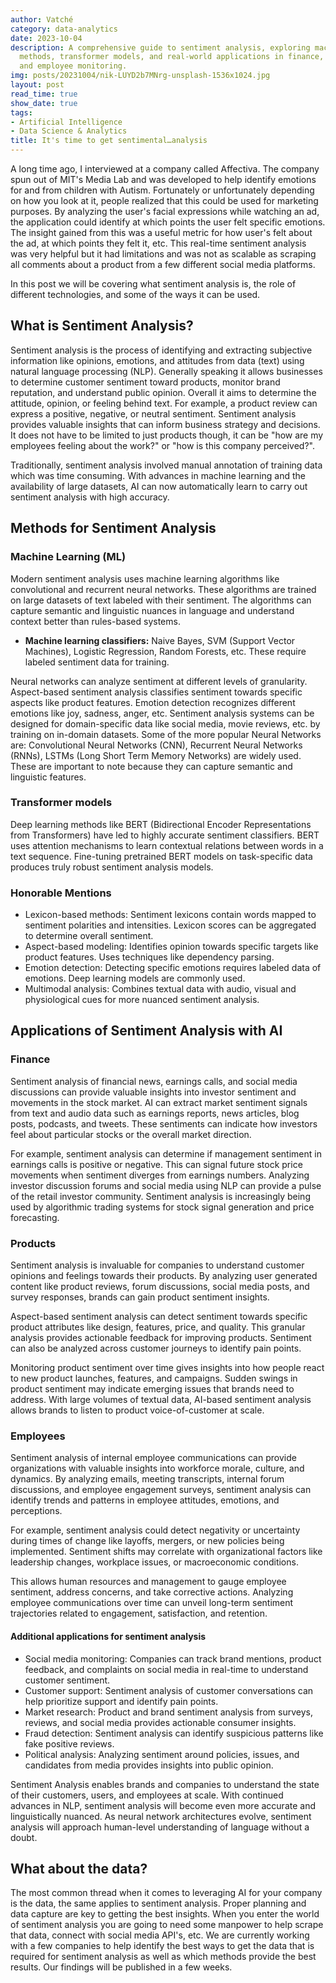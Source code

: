 ```yaml
---
author: Vatché
category: data-analytics
date: 2023-10-04
description: A comprehensive guide to sentiment analysis, exploring machine learning
  methods, transformer models, and real-world applications in finance, product development,
  and employee monitoring.
img: posts/20231004/nik-LUYD2b7MNrg-unsplash-1536x1024.jpg
layout: post
read_time: true
show_date: true
tags:
- Artificial Intelligence
- Data Science & Analytics
title: It's time to get sentimental…analysis
---
```


A long time ago, I interviewed at a company called Affectiva. The company spun out of MIT's Media Lab and was developed to help identify emotions for and from children with Autism. Fortunately or unfortunately depending on how you look at it, people realized that this could be used for marketing purposes. By analyzing the user's facial expressions while watching an ad, the application could identify at which points the user felt specific emotions. The insight gained from this was a useful metric for how user's felt about the ad, at which points they felt it, etc. This real-time sentiment analysis was very helpful but it had limitations and was not as scalable as scraping all comments about a product from a few different social media platforms.

In this post we will be covering what sentiment analysis is, the role of different technologies, and some of the ways it can be used.

## What is Sentiment Analysis?

Sentiment analysis is the process of identifying and extracting subjective information like opinions, emotions, and attitudes from data (text) using natural language processing (NLP). Generally speaking it allows businesses to determine customer sentiment toward products, monitor brand reputation, and understand public opinion. Overall it aims to determine the attitude, opinion, or feeling behind text. For example, a product review can express a positive, negative, or neutral sentiment. Sentiment analysis provides valuable insights that can inform business strategy and decisions. It does not have to be limited to just products though, it can be "how are my employees feeling about the work?" or "how is this company perceived?".

Traditionally, sentiment analysis involved manual annotation of training data which was time consuming. With advances in machine learning and the availability of large datasets, AI can now automatically learn to carry out sentiment analysis with high accuracy.

## Methods for Sentiment Analysis

### Machine Learning (ML)

Modern sentiment analysis uses machine learning algorithms like convolutional and recurrent neural networks. These algorithms are trained on large datasets of text labeled with their sentiment. The algorithms can capture semantic and linguistic nuances in language and understand context better than rules-based systems.

- **Machine learning classifiers:** Naive Bayes, SVM (Support Vector Machines), Logistic Regression, Random Forests, etc. These require labeled sentiment data for training.

Neural networks can analyze sentiment at different levels of granularity. Aspect-based sentiment analysis classifies sentiment towards specific aspects like product features. Emotion detection recognizes different emotions like joy, sadness, anger, etc. Sentiment analysis systems can be designed for domain-specific data like social media, movie reviews, etc. by training on in-domain datasets. Some of the more popular Neural Networks are: Convolutional Neural Networks (CNN), Recurrent Neural Networks (RNNs), LSTMs (Long Short Term Memory Networks) are widely used. These are important to note because they can capture semantic and linguistic features.

### Transformer models

Deep learning methods like BERT (Bidirectional Encoder Representations from Transformers) have led to highly accurate sentiment classifiers. BERT uses attention mechanisms to learn contextual relations between words in a text sequence. Fine-tuning pretrained BERT models on task-specific data produces truly robust sentiment analysis models.

### Honorable Mentions

- Lexicon-based methods: Sentiment lexicons contain words mapped to sentiment polarities and intensities. Lexicon scores can be aggregated to determine overall sentiment.
- Aspect-based modeling: Identifies opinion towards specific targets like product features. Uses techniques like dependency parsing.
- Emotion detection: Detecting specific emotions requires labeled data of emotions. Deep learning models are commonly used.
- Multimodal analysis: Combines textual data with audio, visual and physiological cues for more nuanced sentiment analysis.

## Applications of Sentiment Analysis with AI

### Finance

Sentiment analysis of financial news, earnings calls, and social media discussions can provide valuable insights into investor sentiment and movements in the stock market. AI can extract market sentiment signals from text and audio data such as earnings reports, news articles, blog posts, podcasts, and tweets. These sentiments can indicate how investors feel about particular stocks or the overall market direction.

For example, sentiment analysis can determine if management sentiment in earnings calls is positive or negative. This can signal future stock price movements when sentiment diverges from earnings numbers. Analyzing investor discussion forums and social media using NLP can provide a pulse of the retail investor community. Sentiment analysis is increasingly being used by algorithmic trading systems for stock signal generation and price forecasting.

### Products

Sentiment analysis is invaluable for companies to understand customer opinions and feelings towards their products. By analyzing user generated content like product reviews, forum discussions, social media posts, and survey responses, brands can gain product sentiment insights.

Aspect-based sentiment analysis can detect sentiment towards specific product attributes like design, features, price, and quality. This granular analysis provides actionable feedback for improving products. Sentiment can also be analyzed across customer journeys to identify pain points.

Monitoring product sentiment over time gives insights into how people react to new product launches, features, and campaigns. Sudden swings in product sentiment may indicate emerging issues that brands need to address. With large volumes of textual data, AI-based sentiment analysis allows brands to listen to product voice-of-customer at scale.

### Employees

Sentiment analysis of internal employee communications can provide organizations with valuable insights into workforce morale, culture, and dynamics. By analyzing emails, meeting transcripts, internal forum discussions, and employee engagement surveys, sentiment analysis can identify trends and patterns in employee attitudes, emotions, and perceptions.

For example, sentiment analysis could detect negativity or uncertainty during times of change like layoffs, mergers, or new policies being implemented. Sentiment shifts may correlate with organizational factors like leadership changes, workplace issues, or macroeconomic conditions.

This allows human resources and management to gauge employee sentiment, address concerns, and take corrective actions. Analyzing employee communications over time can unveil long-term sentiment trajectories related to engagement, satisfaction, and retention.

#### Additional applications for sentiment analysis

- Social media monitoring: Companies can track brand mentions, product feedback, and complaints on social media in real-time to understand customer sentiment.
- Customer support: Sentiment analysis of customer conversations can help prioritize support and identify pain points.
- Market research: Product and brand sentiment analysis from surveys, reviews, and social media provides actionable consumer insights.
- Fraud detection: Sentiment analysis can identify suspicious patterns like fake positive reviews.
- Political analysis: Analyzing sentiment around policies, issues, and candidates from media provides insights into public opinion.

Sentiment Analysis enables brands and companies to understand the state of their customers, users, and employees at scale. With continued advances in NLP, sentiment analysis will become even more accurate and linguistically nuanced. As neural network architectures evolve, sentiment analysis will approach human-level understanding of language without a doubt.

## What about the data?

The most common thread when it comes to leveraging AI for your company is the data, the same applies to sentiment analysis. Proper planning and data capture are key to getting the best insights. When you enter the world of sentiment analysis you are going to need some manpower to help scrape that data, connect with social media API's, etc. We are currently working with a few companies to help identify the best ways to get the data that is required for sentiment analysis as well as which methods provide the best results. Our findings will be published in a few weeks.